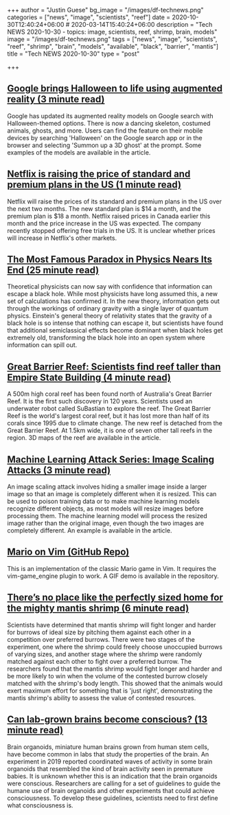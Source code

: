 +++
author = "Justin Guese"
bg_image = "/images/df-technews.png"
categories = ["news", "image", "scientists", "reef"]
date = 2020-10-30T12:40:24+06:00 # 2020-03-14T15:40:24+06:00
description = "Tech NEWS 2020-10-30 - topics: image, scientists, reef, shrimp, brain, models"
image = "/images/df-technews.png"
tags = ["news", "image", "scientists", "reef", "shrimp", "brain", "models", "available", "black", "barrier", "mantis"]
title = "Tech NEWS 2020-10-30"
type = "post"

+++

## [Google brings Halloween to life using augmented reality (3 minute read)](https://techcrunch.com/2020/10/29/google-brings-halloween-to-life-using-augmented-reality//1/0100017578fb1f5d-b659f97a-abff-4efe-87c3-98adea8f85d8-000000/PlkFTL_WNyEzYUdDu5QSCSLtJqA0Nk307kuX5ootps4=165)

Google has updated its augmented reality models on Google search with Halloween-themed options. There is now a dancing skeleton, costumed animals, ghosts, and more. Users can find the feature on their mobile devices by searching 'Halloween' on the Google search app or in the browser and selecting 'Summon up a 3D ghost' at the prompt. Some examples of the models are available in the article.

## [Netflix is raising the price of standard and premium plans in the US (1 minute read)](https://www.engadget.com/netflix-raises-prices-in-united-states-192313367.html/1/0100017578fb1f5d-b659f97a-abff-4efe-87c3-98adea8f85d8-000000/ujEJK4pzTTnvzq-7_HyubCC79xWq9EyDmNtjOdtw86A=165)

Netflix will raise the prices of its standard and premium plans in the US over the next two months. The new standard plan is $14 a month, and the premium plan is $18 a month. Netflix raised prices in Canada earlier this month and the price increase in the US was expected. The company recently stopped offering free trials in the US. It is unclear whether prices will increase in Netflix's other markets.

## [The Most Famous Paradox in Physics Nears Its End (25 minute read)](https://www.quantamagazine.org/the-black-hole-information-paradox-comes-to-an-end-20201029//1/0100017578fb1f5d-b659f97a-abff-4efe-87c3-98adea8f85d8-000000/0ID95awp990PtTEUT5Cr-9rh-ZHdDjuB3Lr9uFg-AMc=165)

Theoretical physicists can now say with confidence that information can escape a black hole. While most physicists have long assumed this, a new set of calculations has confirmed it. In the new theory, information gets out through the workings of ordinary gravity with a single layer of quantum physics. Einstein's general theory of relativity states that the gravity of a black hole is so intense that nothing can escape it, but scientists have found that additional semiclassical effects become dominant when black holes get extremely old, transforming the black hole into an open system where information can spill out.

## [Great Barrier Reef: Scientists find reef taller than Empire State Building (4 minute read)](https://www.bbc.com/news/world-australia-54716546/1/0100017578fb1f5d-b659f97a-abff-4efe-87c3-98adea8f85d8-000000/HmuJSfi5MZdlI4zd5x8m7njNcI4lXW8HURBnymw2Biw=165)

A 500m high coral reef has been found north of Australia's Great Barrier Reef. It is the first such discovery in 120 years. Scientists used an underwater robot called SuBastian to explore the reef. The Great Barrier Reef is the world's largest coral reef, but it has lost more than half of its corals since 1995 due to climate change. The new reef is detached from the Great Barrier Reef. At 1.5km wide, it is one of seven other tall reefs in the region. 3D maps of the reef are available in the article.

## [Machine Learning Attack Series: Image Scaling Attacks (3 minute read)](https://embracethered.com/blog/posts/2020/husky-ai-image-rescaling-attacks//1/0100017578fb1f5d-b659f97a-abff-4efe-87c3-98adea8f85d8-000000/vAUYEVJV4i2m8ysMlDIwPNRnGEEXLOajgFsWb-DsXKY=165)

An image scaling attack involves hiding a smaller image inside a larger image so that an image is completely different when it is resized. This can be used to poison training data or to make machine learning models recognize different objects, as most models will resize images before processing them. The machine learning model will process the resized image rather than the original image, even though the two images are completely different. An example is available in the article.

## [Mario on Vim (GitHub Repo)](https://github.com/rbtnn/vim-mario/1/0100017578fb1f5d-b659f97a-abff-4efe-87c3-98adea8f85d8-000000/1O7WNRG1CkhRWV2vir7uUNNKtD1CL6hx0QyBi5hn4Zs=165)

This is an implementation of the classic Mario game in Vim. It requires the vim-game_engine plugin to work. A GIF demo is available in the repository.

## [There’s no place like the perfectly sized home for the mighty mantis shrimp (6 minute read)](https://arstechnica.com/science/2020/10/mantis-shrimp-smash-size-matters-in-fights-over-the-perfect-home/?comments=1/1/0100017578fb1f5d-b659f97a-abff-4efe-87c3-98adea8f85d8-000000/nLIUAvJbMLtLFjx56MR-hPMLx0kqUqGiVHp2W1E7bh0=165)

Scientists have determined that mantis shrimp will fight longer and harder for burrows of ideal size by pitching them against each other in a competition over preferred burrows. There were two stages of the experiment, one where the shrimp could freely choose unoccupied burrows of varying sizes, and another stage where the shrimp were randomly matched against each other to fight over a preferred burrow. The researchers found that the mantis shrimp would fight longer and harder and be more likely to win when the volume of the contested burrow closely matched with the shrimp's body length. This showed that the animals would exert maximum effort for something that is 'just right', demonstrating the mantis shrimp's ability to assess the value of contested resources.

## [Can lab-grown brains become conscious? (13 minute read)](https://www.nature.com/articles/d41586-020-02986-y/1/0100017578fb1f5d-b659f97a-abff-4efe-87c3-98adea8f85d8-000000/CdYoDZbG8opLWYju0yM1UOhtyT1qxFOp2S-OeJBpZ4A=165)

Brain organoids, miniature human brains grown from human stem cells, have become common in labs that study the properties of the brain. An experiment in 2019 reported coordinated waves of activity in some brain organoids that resembled the kind of brain activity seen in premature babies. It is unknown whether this is an indication that the brain organoids were conscious. Researchers are calling for a set of guidelines to guide the humane use of brain organoids and other experiments that could achieve consciousness. To develop these guidelines, scientists need to first define what consciousness is.


